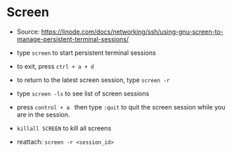 # Screen

- Source: https://linode.com/docs/networking/ssh/using-gnu-screen-to-manage-persistent-terminal-sessions/


- type `screen` to start persistent terminal sessions 
- to exit, press `ctrl + a + d`
- to return to the latest screen session, type `screen -r`
- type `screen -ls` to see list of screen sessions
- press `control + a ` then type `:quit` to quit the screen session while you are in the session. 
- `killall SCREEN` to kill all screens 
- reattach: `screen -r <session_id>`
